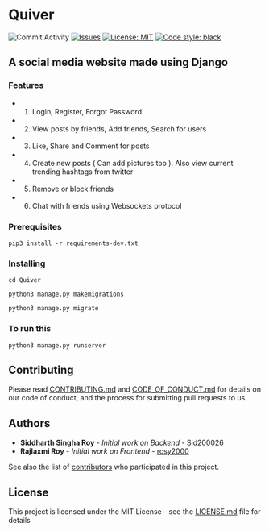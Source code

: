 # Quiver

![Commit Activity](https://img.shields.io/github/commit-activity/m/Sid200026/Quiver) [![Issues](https://img.shields.io/github/issues/Sid200026/Quiver)](https://github.com/Sid200026/Quiver/issues) [![License: MIT](https://img.shields.io/badge/License-MIT-yellow.svg)](https://opensource.org/licenses/MIT) [![Code style: black](https://img.shields.io/badge/code%20style-black-000000.svg)](https://github.com/psf/black) 

## A social media website made using Django

### Features

- 1. Login, Register, Forgot Password

- 2. View posts by friends, Add friends, Search for users

- 3. Like, Share and Comment for posts

- 4. Create new posts ( Can add pictures too ). Also view current trending hashtags from twitter

- 5. Remove or block friends

- 6. Chat with friends using Websockets protocol

### Prerequisites

`pip3 install -r requirements-dev.txt`

### Installing

`cd Quiver`

`python3 manage.py makemigrations`

`python3 manage.py migrate`

### To run this 
`python3 manage.py runserver`

## Contributing

Please read [CONTRIBUTING.md](CONTRIBUTING.md) and [CODE_OF_CONDUCT.md](CODE_OF_CONDUSCT.md) for details on our code of conduct, and the process for submitting pull requests to us.

## Authors

* **Siddharth Singha Roy** - *Initial work on Backend* - [Sid200026](https://github.com/Sid200026)
* **Rajlaxmi Roy** - *Initial work on Frontend* - [rosy2000](https://github.com/rosy2000)

See also the list of [contributors](https://github.com/Sid200026/Quiver/contributors) who participated in this project.

## License

This project is licensed under the MIT License - see the [LICENSE.md](LICENSE.md) file for details
